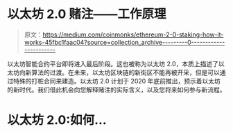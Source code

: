 # 以太坊 2.0 赌注——工作原理

> 原文：<https://medium.com/coinmonks/ethereum-2-0-staking-how-it-works-45fbc1faac04?source=collection_archive---------0----------------------->

以太坊智能合约平台即将进入最后阶段。这也被称为以太坊 2.0，本质上描述了以太坊向新算法的过渡。在未来，以太坊区块链的新街区不能再被开采，但是可以通过特殊的打桩合同来建造。以太坊 2.0 计划于 2020 年底前推出，预示着以太坊的新时代。我们借此机会向您解释赌注的实际含义，以及您将来如何参与新流程。

# 以太坊 2.0:如何…